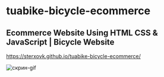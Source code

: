 # tuabike-bicycle-ecommerce
## Ecommerce Website Using HTML CSS & JavaScript | Bicycle Website

https://sterxovk.github.io/tuabike-bicycle-ecommerce/

![скрин-gif](./TuaBike.gif )